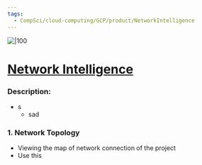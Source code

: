 ```yaml
---
tags:
  - CompSci/cloud-computing/GCP/product/NetworkIntelligence
---
```

![|100](a)
# [Network Intelligence](https://console.cloud.google.com/net-intelligence)
### Description:
- s
	- sad
### 1. Network Topology
- Viewing the map of network connection of the project
- Use this